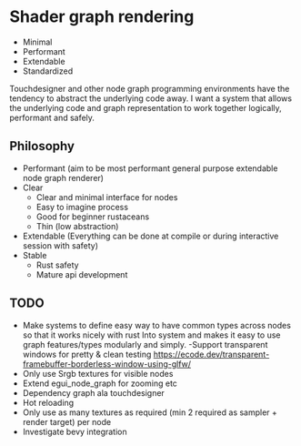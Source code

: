 # Shader graph rendering
- Minimal
- Performant
- Extendable
- Standardized

Touchdesigner and other node graph programming environments have the tendency to abstract the underlying code away. I want a system that allows the underlying code and graph representation to work together logically, performant and safely.

## Philosophy
- Performant (aim to be most performant general purpose extendable node graph renderer)
- Clear
    - Clear and minimal interface for nodes
    - Easy to imagine process
    - Good for beginner rustaceans
    - Thin (low abstraction)
- Extendable (Everything can be done at compile or during interactive session with safety)
- Stable
    - Rust safety
    - Mature api development

## TODO
- Make systems to define easy way to have common types across nodes so that it works nicely with rust Into<T> system and makes it easy to use graph features/types modularly and simply.
-Support transparent windows for pretty & clean testing https://ecode.dev/transparent-framebuffer-borderless-window-using-glfw/
- Only use Srgb textures for visible nodes
- Extend egui_node_graph for zooming etc
- Dependency graph ala touchdesigner
- Hot reloading
- Only use as many textures as required (min 2 required as sampler + render target) per node
- Investigate bevy integration